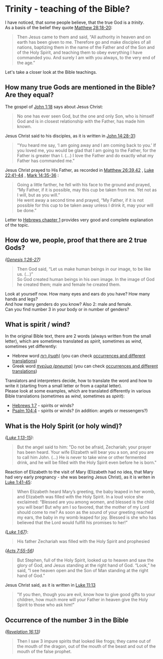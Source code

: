 # Trinity - teaching of the Bible?

I have noticed, that some people believe, that the true God is a *trinity*.  
As a basis of the belief they quote [Matthew 28:18-20](https://biblehub.com/niv/matthew/28.htm):  
> Then Jesus came to them and said, “All authority in heaven and on earth has been given to me. 
> Therefore go and make disciples of all nations, baptizing them in the name of the Father and of the Son and of the Holy Spirit, 
> and teaching them to obey everything I have commanded you. And surely I am with you always, to the very end of the age.”

Let's take a closer look at the Bible teachings.

## How many true Gods are mentioned in the Bible? Are they equal?

The gospel of [John 1:18](https://biblehub.com/niv/john/1.htm) says about Jesus Christ:
> No one has ever seen God, but the one and only Son, who is himself God and is in closest relationship with the Father, has made him known.

Jesus Christ said to his disciples, as it is written in [John 14:28-31](https://biblehub.com/niv/john/14.htm):
> "You heard me say, ‘I am going away and I am coming back to you.’ If you loved me, you would be glad that I am going to the Father, for the Father is greater than I.
> (...)
> I love the Father and do exactly what my Father has commanded me."

Jesus Christ prayed to His Father, as recorded in
[Matthew 26:39,42](https://biblehub.com/niv/matthew/26.htm) ,
[Luke 22:41-44](https://biblehub.com/niv/luke/22.htm) ,
[Mark 14:35-36](https://biblehub.com/niv/mark/14.htm) :
> Going a little farther, he fell with his face to the ground and prayed, “My Father, if it is possible, may this cup be taken from me. Yet not as I will, but as you will.”  
> He went away a second time and prayed, “My Father, if it is not possible for this cup to be taken away unless I drink it, may your will be done.”

Letter to [Hebrews chapter 1](https://biblehub.com/niv/hebrews/1.htm) provides very good and complete explanation of the topic.

## How do we, people, proof that there are 2 true Gods?

*([Genesis 1:26-27](https://biblehub.com/nlt/genesis/1.htm))*
> Then God said, “Let us make human beings in our image, to be like us. (...)”  
> So God created human beings in his own image. In the image of God he created them; male and female he created them.

Look at yourself now. How many eyes and ears do you have? How many hands and legs?  
And how many genders do you know? Also 2: male and female.  
Can you find number 3 in your body or in number of genders?

## What is spirit / wind?
In the original Bible text, there are 2 words (always written from the small letter), which are sometimes translated as *spirit*, sometimes as *wind*, sometimes yet differently:

- Hebrew word *[רוּחַ (ruah)](https://biblehub.com/hebrew/7307.htm)*
  (you can check [occurrences and different translations](https://biblehub.com/hebrew/strongs_7307.htm))
- Greek word *[πνεῦμα (pneuma)](https://biblehub.com/greek/4151.htm)*
  (you can check [occurrences and different translations](https://biblehub.com/greek/strongs_4151.htm))

Translators and interpreters decide, how to translate the word and how to write it (starting from a small letter or from a capital letter).  
Please look at some examples, which are translated differently in various Bible translations (sometimes as *wind*, sometimes as *spirit*):

- [Hebrews 1:7](https://biblehub.com/hebrews/1-7.htm) - spirits or winds?
- [Psalm 104:4](https://biblehub.com/psalms/104-4.htm) - spirits or winds? (in addition: angels or messengers?)

## What is the Holy Spirit (or holy wind)?

*([Luke 1:13-15](https://biblehub.com/niv/luke/1.htm))*:
> But the angel said to him: "Do not be afraid, Zechariah; your prayer has been heard. Your wife Elizabeth will bear you a son, and you are to call him John.
> (...) He is never to take wine or other fermented drink, and he will be filled with the Holy Spirit even before he is born."

Reaction of Elizabeth to the visit of Mary (Elizabeth had no idea, that Mary had very early pregnancy - she was bearing Jesus Christ), as it is writen in
[Luke 1:41-45](https://biblehub.com/niv/luke/1.htm):
> When Elizabeth heard Mary’s greeting, the baby leaped in her womb, and Elizabeth was filled with the Holy Spirit. 
> In a loud voice she exclaimed: “Blessed are you among women, and blessed is the child you will bear! 
> But why am I so favored, that the mother of my Lord should come to me? 
> As soon as the sound of your greeting reached my ears, the baby in my womb leaped for joy. 
> Blessed is she who has believed that the Lord would fulfill his promises to her!”

*([Luke 1:67](https://biblehub.com/niv/luke/1.htm))*:
> His father Zechariah was filled with the Holy Spirit and prophesied

*([Acts 7:55-56](https://biblehub.com/niv/acts/7.htm))*
> But Stephen, full of the Holy Spirit, looked up to heaven and saw the glory of God, and Jesus standing at the right hand of God. 
> “Look,” he said, “I see heaven open and the Son of Man standing at the right hand of God.”

Jesus Christ said, as it is written in [Luke 11:13](https://biblehub.com/niv/luke/11.htm)
> "If you then, though you are evil, know how to give good gifts to your children, how much more will your Father in heaven give the Holy Spirit to those who ask him!"

## Occurrence of the number 3 in the Bible

*([Revelation 16:13](https://biblehub.com/niv/revelation/16.htm))*
> Then I saw 3 impure spirits that looked like frogs; they came out of the mouth of the dragon, out of the mouth of the beast and out of the mouth of the false prophet.
